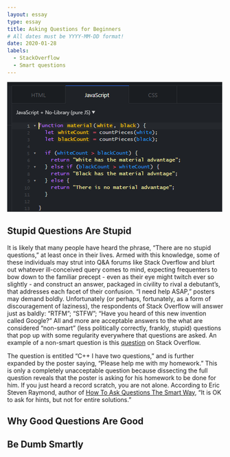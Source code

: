 ```yaml
---
layout: essay
type: essay
title: Asking Questions for Beginners
# All dates must be YYYY-MM-DD format!
date: 2020-01-28
labels:
  - StackOverflow
  - Smart questions
---
```


<img class="ui medium left floated image" src="../images/javascript.PNG">    

## Stupid Questions Are Stupid

It is likely that many people have heard the phrase, “There are no stupid questions,” at least once in their lives. Armed with this knowledge, some of these individuals may strut into Q&A forums like Stack Overflow and blurt out whatever ill-conceived query comes to mind, expecting frequenters to bow down to the familiar precept - even as their eye might twitch ever so slightly - and construct an answer, packaged in civility to rival a debutant’s, that addresses each facet of their confusion. “I need help ASAP,” posters may demand boldly. Unfortunately (or perhaps, fortunately, as a form of discouragement of laziness), the respondents of Stack Overflow will answer just as baldly: “RTFM”; “STFW”; “Have you heard of this new invention called Google?” All and more are acceptable answers to the what are considered “non-smart” (less politically correctly, frankly, stupid) questions that pop up with some regularity everywhere that questions are asked. An example of a non-smart question is this [question](https://stackoverflow.com/questions/5886112/c-i-have-two-questions) on Stack Overflow. 

The question is entitled “C++ I have two questions,” and is further expanded by the poster saying, “Please help me with my homework.” This is only a completely unacceptable question because dissecting the full question reveals that the poster is asking for his homework to be done for him. If you just heard a record scratch, you are not alone. According to Eric Steven Raymond, author of [How To Ask Questions The Smart Way]( http://www.catb.org/esr/faqs/smart-questions.html#code), “It is OK to ask for hints, but not for entire solutions.”  


## Why Good Questions Are Good



## Be Dumb Smartly


